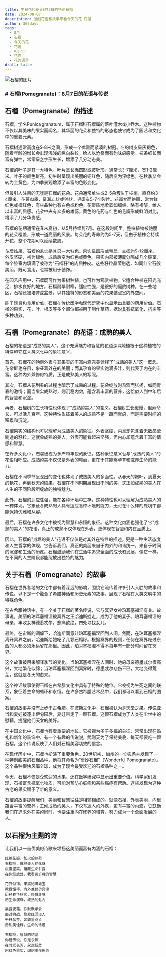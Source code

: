 ```yaml
---
title: 生日花和花语8月7日的特别石榴
date: 2024-08-07
description: 通过花语和故事来看今天的花 石榴
author: 365days
tags:
  - 8月
  - 石榴
  - 今天的花
  - 花语
  - 8月7日
  - 花卉
  - 花的语言
draft: false
---
```



![石榴的图片](https://cdn.pixabay.com/photo/2012/09/30/02/58/flowers-58556_1280.jpg#center#center)


### # 石榴(Pomegranate)：8月7日的花语与传说

## 石榴（Pomegranate）的描述

石榴，学名Punica granatum，属于石榴科石榴属的落叶灌木或小乔木。这种植物不仅以其美味的果实而闻名，其华丽的花朵和独特的形态也使它成为了园艺和文化中的重要元素。

石榴树通常高度在5-8米之间，形成一个优雅而紧凑的树冠。它的树皮呈灰褐色，随着年龄的增长会出现浅浅的纵向裂纹，给人以沧桑而有韵味的感觉。枝条细长而富有弹性，常常呈之字形生长，增添了几分动态美。

石榴的叶子是其一大特色。叶片呈长椭圆形或披针形，通常长3-7厘米，宽1-2厘米。叶子的颜色鲜亮，初生时呈现出美丽的铜红色，随后变为深绿色，在秋季又会转为金黄色，为四季景观增添了丰富的色彩变化。

但最引人注目的无疑是石榴的花朵。花朵通常单生或2-5朵簇生于枝梢，直径约3-4厘米。花萼肉质，呈漏斗状或钟状，通常有5-7个裂片。花瓣大而艳丽，常为鲜红色或橙红色，有些品种也有白色或粉色。花瓣质地柔软如绸缎，略有褶皱，给人以丰富的质感。花朵中央有众多的雄蕊，黄色的花药与红色的花瓣形成鲜明对比，增添了几分华贵感。

石榴的花期通常在春末夏初，从5月持续到7月。在这段时间里，整株植物被艳丽的花朵覆盖，形成一道亮丽的风景。每朵花的寿命约为5-7天，但由于植株会持续开花，整个花期可以延续数周。

花后结果，石榴的果实是其另一大特色。果实呈圆形或稍扁，直径约5-12厘米，外皮坚硬，初为绿色，成熟后变为红色或黄色。果实内部被薄膜分隔成几个腔室，每个腔室内填满了被称为"石榴籽"的肉质种皮。这些籽粒晶莹剔透，如同红宝石般美丽，既可食用，也常被用于装饰。

在园艺应用中，石榴既可作为果树种植，也可作为观赏植物。它适合种植在阳光充足、排水良好的地方。石榴耐旱耐寒，适应性强，是很好的庭院树种。在一些地区，石榴还被培育成盆景，以其独特的形态和美丽的花果装点室内外空间。

除了观赏和食用价值，石榴在传统医学和现代研究中也显示出重要的药用价值。石榴的果实、花、叶、根皮等多个部位都被用于制作草药，据说具有抗氧化、抗炎等多种功效。

## 石榴（Pomegranate）的花语：成熟的美人

石榴的花语是"成熟的美人"，这个充满魅力和智慧的花语深深地植根于这种植物的特性和它在人类文化中的象征意义。

首先，石榴花的艳丽外表与其果实的丰富内涵完美诠释了"成熟的美人"这一概念。花朵鲜艳夺目，象征着外在的美丽；而其孕育的果实饱满多汁，则代表了内在的丰富。这种内外兼修的特质，正是成熟美人的写照。

其次，石榴从花到果的过程也暗示了成熟的过程。花朵绽放时热烈而张扬，如同青春的激情；而当果实成熟时，则沉稳内敛，蕴含着丰富的营养，这恰似人到中年后的智慧和沉淀。

再者，石榴树的生长特性也体现了"成熟的美人"的含义。石榴树生长缓慢，但寿命长，可以活几百年。这种特性象征着美人的成熟不是一蹴而就的，而是需要时间的积累和沉淀。

石榴果实的结构也可以理解为成熟美人的象征。外表坚硬，内里却包含着无数晶莹剔透的籽粒。这就像成熟的美人，外表可能看起来坚强，但内心却蕴含着丰富的情感和智慧。

在许多文化中，石榴被视为多产和丰饶的象征。这种象征意义也与"成熟的美人"的花语相呼应。成熟的美不仅仅是外表的艳丽，更在于其能够孕育和滋养生命的能力。

石榴在不同季节呈现出的变化也体现了成熟美人的多面性。从春天的嫩叶，到夏天的艳花，再到秋天的硕果，石榴在不同时期展现出不同的美，这正如成熟的美人在人生的不同阶段所绽放的独特魅力。

此外，石榴的适应性强，能在各种环境中生存，这种特性也可以理解为成熟美人的一种体现。它象征着成熟的人具有适应各种环境的能力，无论在什么样的处境中都能保持优雅和从容。

最后，石榴在许多文化中被视为智慧和永恒的象征。这种文化内涵也强化了它"成熟的美人"的花语。真正的成熟不仅体现在外表，更体现在智慧和内在品质上。

因此，石榴的"成熟的美人"花语不仅仅是对其外在特性的描述，更是一种生活态度和人生哲学的体现。它告诉我们，真正的美丽来自于内外的和谐统一，来自于时间的沉淀和生活的历练。石榴鼓励我们在生活中追求全面的成长和发展，像它一样，在不同的人生阶段都能绽放出独特的魅力。

## 关于石榴（Pomegranate）的故事

石榴在世界各地的文化中都有着深远的影响，围绕它流传着许多引人入胜的故事和传说。以下是一个融合了希腊神话和历史元素的故事，展现了石榴在人类文明中的特殊角色。

在古希腊神话中，有一个关于石榴的著名传说，它与冥界女神珀耳塞福涅有关。故事说，美丽的珀耳塞福涅被冥界之王哈迪斯掳走，成为了他的妻子。珀耳塞福涅的母亲，丰收女神德墨忒尔，悲痛欲绝，四处寻找女儿。

最终，在宙斯的调解下，哈迪斯同意让珀耳塞福涅回到人间。然而，在珀耳塞福涅离开冥界之前，哈迪斯给她吃了几颗石榴籽。根据冥界的规则，任何在冥界吃过东西的人都必须永远留在那里。因此，珀耳塞福涅不得不每年有一部分时间留在冥界。

这个故事被用来解释季节的变化。当珀耳塞福涅在人间时，她的母亲德墨忒尔很高兴，大地繁花似锦；当珀耳塞福涅回到冥界时，德墨忒尔悲伤不已，大地变得荒芜，这就是冬天的由来。

这个神话故事使得石榴在古希腊文化中具有了特殊的地位。它被视为生死之间的联系，象征着生命的循环和永恒。在许多古希腊艺术品中，我们都可以看到石榴的图案。

石榴的故事并没有止步于古希腊。在波斯文化中，石榴被认为是天堂之果。传说亚当和夏娃被逐出伊甸园后，夏娃带走了一颗石榴。这颗石榴成为了人类在尘世中的慰藉，提醒他们天堂的美好。

在中国文化中，石榴也有着重要的地位。它被视为多子多福的象征，常常出现在婚礼和新年的装饰中。有一个有趣的传说说，武则天为了保持美貌，每天都要吃一颗石榴。这个传说反映了人们对石榴美容功效的信念。

在现代历史中，石榴也扮演了重要角色。20世纪初，加州的一位农场主发现了一种特别甜美的石榴品种，他将其命名为"奇妙石榴"（Wonderful Pomegranate）。这个品种很快风靡全球，成为了现今最受欢迎的石榴品种之一。

今天，石榴不仅是受欢迎的水果，还在医学研究中显示出重要价值。科学家们发现，石榴富含抗氧化物质，可能对预防心脏病和某些癌症有帮助。这些发现为这种古老的果实赋予了新的意义。

石榴的故事提醒我们，美丽和智慧往往是相辅相成的。就像石榴，外表美丽，内里蕴含丰富的营养；正如成熟的美人，不仅有迷人的外表，更有丰富的内涵。它鼓励我们在追求外在美的同时，也要注重内在修养的培育，努力成为一个全面发展的人。

## 以石榴为主题的诗

让我们以一首优美的诗歌来颂扬这美丽而富有内涵的石榴：

```
红艳花瓣，如火般热烈
石榴啊，成熟美人的化身
皮囊坚实，蕴藏生命甘露
在你绽放处，我看见岁月的智慧

花开似锦，果实饱满如玉
教我懂得，内外兼修的真谛
历经春华秋实，终成美味
用生命演绎，成熟的魅力

晨露夜霜，你默默承受
面对挑战，愈发红润动人
千籽晶莹，如繁星点点
用甜美诠释，生命的馈赠

石榴啊，智慧的结晶
你是传说，你是永恒
在时光长河，永远绽放
用红色果实，编织美丽传奇
```

